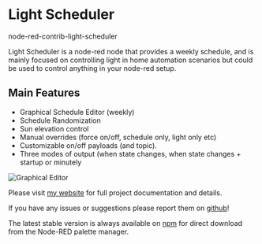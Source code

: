 # Light Scheduler

node-red-contrib-light-scheduler

Light Scheduler is a node-red node that provides a weekly schedule, and is mainly focused on controlling light in home automation scenarios but could be used to control anything in your node-red setup.

## Main Features

- Graphical Schedule Editor (weekly)
- Schedule Randomization
- Sun elevation control
- Manual overrides (force on/off, schedule only, light only etc)
- Customizable on/off payloads (and topic).
- Three modes of output (when state changes, when state changes + startup or minutely

![Graphical Editor](https://raw.githubusercontent.com/niklaswall/node-red-contrib-light-scheduler/master/screenshots/editor.png 'Graphical Editor')

Please visit [my website](https://faulty.cloud/projects/node-red-contrib-light-scheduler) for full project documentation and details.

If you have any issues or suggestions please report them on [github](https://github.com/niklaswall/node-red-contrib-light-scheduler/issues)!

The latest stable version is always available on [npm](https://www.npmjs.com/package/node-red-contrib-light-scheduler) for direct download from the Node-RED palette manager.
